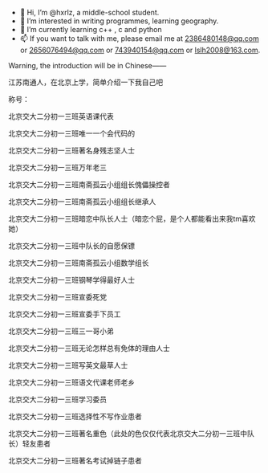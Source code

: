 - 👋 Hi, I’m @hxrlz, a middle-school student.
- 👀 I’m interested in writing programmes, learning geography.
- 🌱 I’m currently learning c++ , c and python
- 📫 If you want to talk with me, please email me at 2386480148@qq.com or 2656076494@qq.com or 743940154@qq.com or lslh2008@163.com.

Warning, the introduction will be in Chinese——

江苏南通人，在北京上学，简单介绍一下我自己吧

称号：

北京交大二分初一三班英语课代表

北京交大二分初一三班唯一一个会代码的

北京交大二分初一三班著名身残志坚人士

北京交大二分初一三班万年老三

北京交大二分初一三班南斋孤云小组组长傀儡操控者

北京交大二分初一三班南斋孤云小组组长继承人

北京交大二分初一三班暗恋中队长人士（暗恋个屁，是个人都能看出来我tm喜欢她）

北京交大二分初一三班中队长的自愿保镖

北京交大二分初一三班南斋孤云小组数学组长

北京交大二分初一三班钢琴学得最好人士

北京交大二分初一三班宣委死党

北京交大二分初一三班宣委手下员工

北京交大二分初一三班三一哥小弟

北京交大二分初一三班无论怎样总有免体的理由人士

北京交大二分初一三班写英文最草人士

北京交大二分初一三班语文代课老师老乡

北京交大二分初一三班学习委员

北京交大二分初一三班选择性不写作业患者

北京交大二分初一三班著名重色（此处的色仅仅代表北京交大二分初一三班中队长）轻友患者

北京交大二分初一三班著名考试掉链子患者
